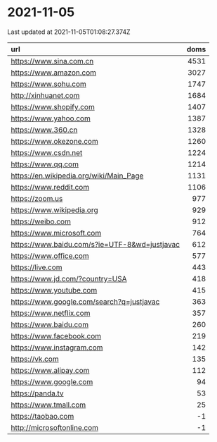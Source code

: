 # 2021-11-05

<!-- BEGIN -->
Last updated at 2021-11-05T01:08:27.374Z

url | doms
:- | -:
https://www.sina.com.cn | 4531
https://www.amazon.com | 3027
https://www.sohu.com | 1747
http://xinhuanet.com | 1684
https://www.shopify.com | 1407
https://www.yahoo.com | 1387
https://www.360.cn | 1328
https://www.okezone.com | 1260
https://www.csdn.net | 1224
https://www.qq.com | 1214
https://en.wikipedia.org/wiki/Main_Page | 1131
https://www.reddit.com | 1106
https://zoom.us | 977
https://www.wikipedia.org | 929
https://weibo.com | 912
https://www.microsoft.com | 764
https://www.baidu.com/s?ie=UTF-8&wd=justjavac | 612
https://www.office.com | 577
https://live.com | 443
https://www.jd.com/?country=USA | 418
https://www.youtube.com | 415
https://www.google.com/search?q=justjavac | 363
https://www.netflix.com | 357
https://www.baidu.com | 260
https://www.facebook.com | 219
https://www.instagram.com | 142
https://vk.com | 135
https://www.alipay.com | 112
https://www.google.com | 94
https://panda.tv | 53
https://www.tmall.com | 25
https://taobao.com | -1
http://microsoftonline.com | -1
<!-- END -->
